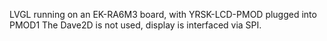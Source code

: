 LVGL running on an EK-RA6M3 board, with YRSK-LCD-PMOD plugged into PMOD1
The Dave2D is not used, display is interfaced via SPI.
